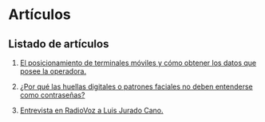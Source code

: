 # Artículos
## Listado de artículos


1. [El posicionamiento de terminales móviles y cómo obtener los datos que posee la operadora.](https://perseusyrcabogados.com/blog/El-posicionamiento-de-terminales-m%C3%B3viles%20y%20c%C3%B3mo-obtener-los-datos-que-posee-la-operadora.html "El posicionamiento de terminales móviles y cómo obtener los datos que posee la operadora.")

2. [¿Por qué las huellas digitales o patrones faciales no deben entenderse como contraseñas?](https://perseusyrcabogados.com/blog/%C2%BFPor-qu%C3%A9-las-huellas-digitales-o-patrones-faciales-no-deben-entenderse-como-contrase%C3%B1as%3F.html "¿Por qué las huellas digitales o patrones faciales no deben entenderse como contraseñas?")

3. [Entrevista en RadioVoz a Luis Jurado Cano.](https://perseusyrcabogados.com/blog/Entrevista%20en%20RadioVoz%20a%20Luis%20Jurado%20Cano.html "Entrevista en RadioVoz a Luis Jurado Cano.")
